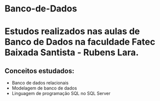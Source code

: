 # Banco-de-Dados
<h1>Estudos realizados nas aulas de Banco de Dados na faculdade Fatec Baixada Santista - Rubens Lara.</h1>
<h2>Conceitos estudados:</h2>
<ul>
  <li>Banco de dados relacionais</li>
  <li>Modelagem de banco de dados</li>
  <li>Linguagem de programação SQL no SQL Server</li>
</ul>
